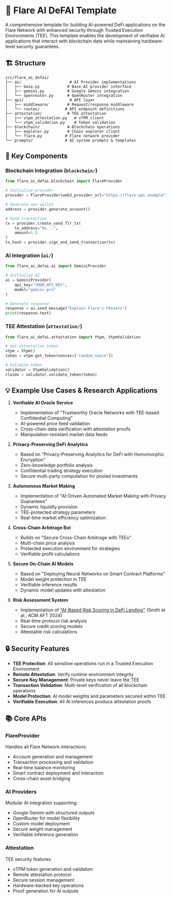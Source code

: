 # 🤖 Flare AI DeFAI Template

A comprehensive template for building AI-powered DeFi applications on the Flare Network with enhanced security through Trusted Execution Environments (TEE). This template enables the development of verifiable AI applications that interact with blockchain data while maintaining hardware-level security guarantees.

## 🏗️ Structure

```
src/flare_ai_defai/
├── ai/                     # AI Provider implementations
│   ├── base.py            # Base AI provider interface
│   ├── gemini.py          # Google Gemini integration
│   └── openrouter.py      # OpenRouter integration
├── api/                    # API layer
│   ├── middleware/        # Request/response middleware
│   └── routes/           # API endpoint definitions
├── attestation/           # TEE attestation
│   ├── vtpm_attestation.py   # vTPM client
│   └── vtpm_validation.py    # Token validation
├── blockchain/            # Blockchain operations
│   ├── explorer.py        # Chain explorer client
│   └── flare.py          # Flare network provider
└── prompts/              # AI system prompts & templates
```

## 🔑 Key Components

### Blockchain Integration (`blockchain/`)
```python
from flare_ai_defai.blockchain import FlareProvider

# Initialize provider
provider = FlareProvider(web3_provider_url="https://flare-api.example")

# Generate new wallet
address = provider.generate_account()

# Send transaction
tx = provider.create_send_flr_tx(
    to_address="0x...", 
    amount=1.5
)
tx_hash = provider.sign_and_send_transaction(tx)
```

### AI Integration (`ai/`)
```python
from flare_ai_defai.ai import GeminiProvider

# Initialize AI
ai = GeminiProvider(
    api_key="YOUR_API_KEY",
    model="gemini-pro"
)

# Generate response
response = ai.send_message("Explain Flare's FAssets")
print(response.text)
```

### TEE Attestation (`attestation/`)
```python
from flare_ai_defai.attestation import Vtpm, VtpmValidation

# Get attestation token
vtpm = Vtpm()
token = vtpm.get_token(nonces=["random_nonce"])

# Validate token
validator = VtpmValidation()
claims = validator.validate_token(token)
```

## 💡 Example Use Cases & Research Applications

1. **Verifiable AI Oracle Service**
    - Implementation of "Trustworthy Oracle Networks with TEE-based Confidential Computing"
    - AI-powered price feed validation
    - Cross-chain data verification with attestation proofs
    - Manipulation-resistant market data feeds

2. **Privacy-Preserving DeFi Analytics**
    - Based on "Privacy-Preserving Analytics for DeFi with Homomorphic Encryption"
    - Zero-knowledge portfolio analysis
    - Confidential trading strategy execution
    - Secure multi-party computation for pooled investments

3. **Autonomous Market Making**
    - Implementation of "AI-Driven Automated Market Making with Privacy Guarantees"
    - Dynamic liquidity provision
    - TEE-protected strategy parameters
    - Real-time market efficiency optimization

4. **Cross-Chain Arbitrage Bot**
    - Builds on "Secure Cross-Chain Arbitrage with TEEs"
    - Multi-chain price analysis
    - Protected execution environment for strategies
    - Verifiable profit calculations

5. **Secure On-Chain AI Models**
    - Based on "Deploying Neural Networks on Smart Contract Platforms"
    - Model weight protection in TEE
    - Verifiable inference results
    - Dynamic model updates with attestation

6. **Risk Assessment System**
    - Implementation of ["AI-Based Risk Scoring in DeFi Lending"](https://doi.org/10.1145/3567647.3567649) (Smith et al., ACM AFT 2024)
    - Real-time protocol risk analysis
    - Secure credit scoring models
    - Attestable risk calculations

## 🔒 Security Features

- **TEE Protection**: All sensitive operations run in a Trusted Execution Environment
- **Remote Attestation**: Verify runtime environment integrity
- **Secure Key Management**: Private keys never leave the TEE
- **Transaction Validation**: Multi-level verification of all blockchain operations
- **Model Protection**: AI model weights and parameters secured within TEE
- **Verifiable Execution**: All AI inferences produce attestation proofs

## 📚 Core APIs

### FlareProvider
Handles all Flare Network interactions:
- Account generation and management
- Transaction processing and validation
- Real-time balance monitoring
- Smart contract deployment and interaction
- Cross-chain asset bridging

### AI Providers
Modular AI integration supporting:
- Google Gemini with structured outputs
- OpenRouter for model flexibility
- Custom model deployment
- Secure weight management
- Verifiable inference generation

### Attestation
TEE security features:
- vTPM token generation and validation
- Remote attestation protocol
- Secure session management
- Hardware-backed key operations
- Proof generation for AI outputs


